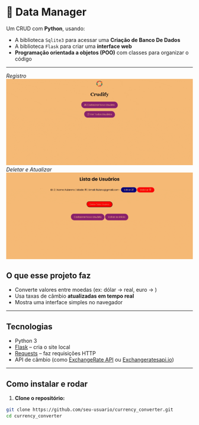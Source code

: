 # 💱 Data Manager

Um CRUD com **Python**, usando:

- A biblioteca `Sqlite3` para acessar uma **Criação de Banco De Dados**
- A biblioteca `Flask` para criar uma **interface web**
- **Programação orientada a objetos (POO)** com classes para organizar o código

---
*Registro*
![Imagem Ilustrativa](assets/register.gif)
*Deletar e Atualizar*
![Imagem Ilustrativa](assets/register-and-delete.gif)

## O que esse projeto faz

- Converte valores entre moedas (ex: dólar → real, euro → )
- Usa taxas de câmbio **atualizadas em tempo real**
- Mostra uma interface simples no navegador

---

## Tecnologias

- Python 3
- [Flask](https://flask.palletsprojects.com/) – cria o site local
- [Requests](https://docs.python-requests.org/en/latest/) – faz requisições HTTP
- API de câmbio (como [ExchangeRate API](https://www.exchangerate-api.com/) ou [Exchangeratesapi.io](https://exchangeratesapi.io/))

---

## Como instalar e rodar

1. **Clone o repositório:**

```bash
git clone https://github.com/seu-usuario/currency_converter.git
cd currency_converter
```





